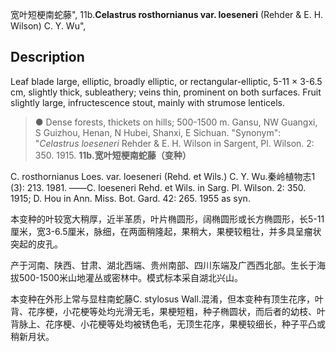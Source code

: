 宽叶短梗南蛇藤",
11b.**Celastrus rosthornianus var. loeseneri** (Rehder & E. H. Wilson) C. Y. Wu",

## Description
Leaf blade large, elliptic, broadly elliptic, or rectangular-elliptic, 5-11 × 3-6.5 cm, slightly thick, subleathery; veins thin, prominent on both surfaces. Fruit slightly large, infructescence stout, mainly with strumose lenticels.

> ● Dense forests, thickets on hills; 500-1500 m. Gansu, NW Guangxi, S Guizhou, Henan, N Hubei, Shanxi, E Sichuan.
  "Synonym": "*Celastrus loeseneri* Rehder &amp; E. H. Wilson in Sargent, Pl. Wilson. 2: 350. 1915.
**11b.宽叶短梗南蛇藤（变种）**

C. rosthornianus Loes. var. loeseneri (Rehd. et Wils.) C. Y. Wu.秦岭植物志1 (3): 213. 1981. ——C. loeseneri Rehd. et Wils. in Sarg. Pl. Wilson. 2: 350. 1915; D. Hou in Ann. Miss. Bot. Gard. 42: 265. 1955 as syn.

本变种的叶较宽大稍厚，近半革质，叶片椭圆形，阔椭圆形或长方椭圆形，长5-11厘米，宽3-6.5厘米，脉细，在两面稍隆起，果稍大，果梗较粗壮，并多具呈瘤状突起的皮孔。

产于河南、陕西、甘肃、湖北西端、贵州南部、四川东端及广西西北部。生长于海拔500-1500米山地灌丛或密林中。模式标本采自湖北兴山。

本变种在外形上常与显柱南蛇藤C. stylosus Wall.混淆，但本变种有顶生花序，叶背、花序梗，小花梗等处均光滑无毛，果梗短粗，种子椭圆状，而后者的幼枝、叶背脉上、花序梗、小花梗等处均被锈色毛，无顶生花序，果梗较细长，种子平凸或稍新月状。
